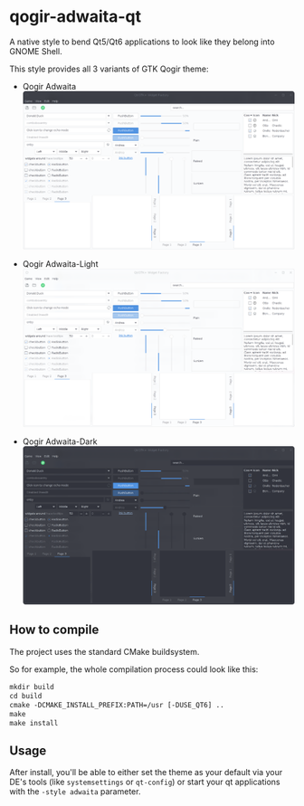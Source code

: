 qogir-adwaita-qt
================

A native style to bend Qt5/Qt6 applications to look like they belong into GNOME Shell.

This style provides all 3 variants of GTK Qogir theme:

* Qogir Adwaita
![Widget Factory](data/screenshots/qogir-adwaita.png)

* Qogir Adwaita-Light
![Widget Factory](data/screenshots/qogir-adwaita-light.png)

* Qogir Adwaita-Dark
![Widget Factory](data/screenshots/qogir-adwaita-dark.png)

## How to compile

The project uses the standard CMake buildsystem.

So for example, the whole compilation process could look like this:

```
mkdir build
cd build
cmake -DCMAKE_INSTALL_PREFIX:PATH=/usr [-DUSE_QT6] ..
make
make install
```

## Usage

After install, you'll be able to either set the theme as your default via your DE's tools (like `systemsettings` or `qt-config`) or start your qt applications with the `-style adwaita` parameter.
